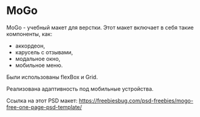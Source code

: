 # MoGo

MoGo - учебный макет для верстки. Этот макет включает в себя такие компоненты, как: 
* аккордеон, 
* карусель с отзывами, 
* модальное окно, 
* мобильное меню. 

Были использованы flexBox и Grid.

Реализована адаптивность под мобильные устройства.

Ссылка на этот PSD макет: https://freebiesbug.com/psd-freebies/mogo-free-one-page-psd-template/
